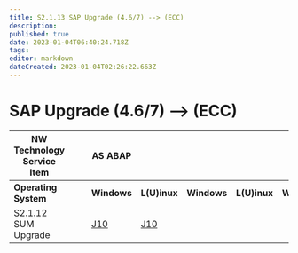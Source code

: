 ```yaml
---
title: S2.1.13 SAP Upgrade (4.6/7) --> (ECC)
description: 
published: true
date: 2023-01-04T06:40:24.718Z
tags: 
editor: markdown
dateCreated: 2023-01-04T02:26:22.663Z
---
```


# SAP Upgrade (4.6/7) --> (ECC)
|NW Technology Service Item|||AS ABAP||||||
|---------|---------|---------|---------|---------|---------|---------|---------|---------|
| **Operating System** |||**Windows** |**L(U)inux** | **Windows** | **L(U)inux** | **Windows** | **Linux** | 
| S2.1.12 SUM Upgrade|||[J10](/home/S2_SAP_NetWeaver_Skills/SAP_Upgrade(ECC)/J10) | [J10](/home/S2_SAP_NetWeaver_Skills/SAP_Upgrade(ECC)/J10)|| |  | |